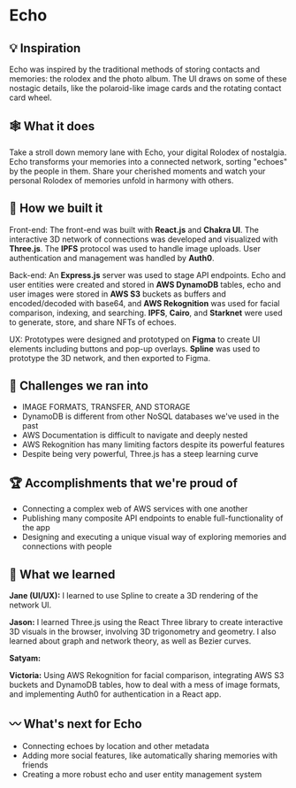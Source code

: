 # Echo

## 💡 Inspiration
Echo was inspired by the traditional methods of storing contacts and memories: the rolodex and the photo album. The UI draws on some of these nostagic details, like the polaroid-like image cards and the rotating contact card wheel.

## 🕸️ What it does
Take a stroll down memory lane with Echo, your digital Rolodex of nostalgia. Echo transforms your memories into a connected network, sorting "echoes" by the people in them. Share your cherished moments and watch your personal Rolodex of memories unfold in harmony with others.

## 🧰 How we built it
Front-end: The front-end was built with **React.js** and **Chakra UI**. The interactive 3D network of connections was developed and visualized with **Three.js**. The **IPFS** protocol was used to handle image uploads. User authentication and management was handled by **Auth0**.

Back-end: An **Express.js** server was used to stage API endpoints. Echo and user entities were created and stored in **AWS DynamoDB** tables, echo and user images were stored in **AWS S3** buckets as buffers and encoded/decoded with base64, and **AWS Rekognition** was used for facial comparison, indexing, and searching. **IPFS**, **Cairo**, and **Starknet** were used to generate, store, and share NFTs of echoes.

UX: Prototypes were designed and prototyped on **Figma** to create UI elements including buttons and pop-up overlays. **Spline** was used to prototype the 3D network, and then exported to Figma.

## 🧱 Challenges we ran into
* IMAGE FORMATS, TRANSFER, AND STORAGE
* DynamoDB is different from other NoSQL databases we've used in the past
* AWS Documentation is difficult to navigate and deeply nested
* AWS Rekognition has many limiting factors despite its powerful features
* Despite being very powerful, Three.js has a steep learning curve

## 🏆 Accomplishments that we're proud of
* Connecting a complex web of AWS services with one another
* Publishing many composite API endpoints to enable full-functionality of the app
* Designing and executing a unique visual way of exploring memories and connections with people

## 💭 What we learned

**Jane (UI/UX):** I learned to use Spline to create a 3D rendering of the network UI.

**Jason:** I learned Three.js using the React Three library to create interactive 3D visuals in the browser, involving 3D trigonometry and geometry. I also learned about graph and network theory, as well as Bezier curves.

**Satyam:**

**Victoria:** Using AWS Rekognition for facial comparison, integrating AWS S3 buckets and DynamoDB tables, how to deal with a mess of image formats, and implementing Auth0 for authentication in a React app.

## 〰️ What's next for Echo
* Connecting echoes by location and other metadata
* Adding more social features, like automatically sharing memories with friends
* Creating a more robust echo and user entity management system
